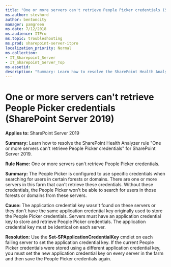 ```yaml
---
title: "One or more servers can't retrieve People Picker credentials (SharePoint Server 2019)"
ms.author: stevhord
author: bentoncity
manager: pamgreen
ms.date: 7/12/2018
ms.audience: ITPro
ms.topic: troubleshooting
ms.prod: sharepoint-server-itpro
localization_priority: Normal
ms.collection:
- IT_Sharepoint_Server
- IT_Sharepoint_Server_Top
ms.assetid: 
description: "Summary: Learn how to resolve the SharePoint Health Analyzer rule One or more servers can't retrieve People Picker credentials for SharePoint Server 2019."
---
```


# One or more servers can't retrieve People Picker credentials (SharePoint Server 2019)

**Applies to:** SharePoint Server 2019

**Summary:** Learn how to resolve the SharePoint Health Analyzer rule "One or more servers can't retrieve People Picker credentials" for SharePoint Server 2019.

**Rule Name:** One or more servers can't retrieve People Picker credentials.

**Summary:** The People Picker is configured to use specific credentials when searching for users in certain forests or domains. There are one or more servers in this farm that can't retrieve these credentials. Without these credentials, the People Picker won't be able to search for users in those forests or domains from these servers.

**Cause:** The application credential key wasn't found on these servers or they don't have the same application credential key originally used to store the People Picker credentials. Servers must have an application credential key to store and retrieve People Picker credentials. The application credential key must be identical on each server.

**Resolution:** Use the **Set-SPApplicationCredentialKey** cmdlet on each failing server to set the application credential key. If the current People Picker credentials were stored using a different application credential key, you must set the new application credential key on every server in the farm and then save the People Picker credentials again.
